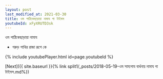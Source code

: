 ```yaml
---
layout: post
last_modified_at: 2021-03-30
title: ওম পাঠিকেছাড়ায়া নামায গা টাইমস
youtubeId: xFyXRUTD3sk
---
```

 
 
 ওম পাঠিকেছাড়ায়া নামায  
 
 -  গরুড় পাখির রাজা রূপে কে 
 
  
 
  
 
 
 
 
 
 


{% include youtubePlayer.html id=page.youtubeId %}
 
[Next]({{ site.baseurl }}{% link  split1/_posts/2018-05-19-ওম সাম্যগায বার্ধনায় নামায গা টাইমস.md%})
 
